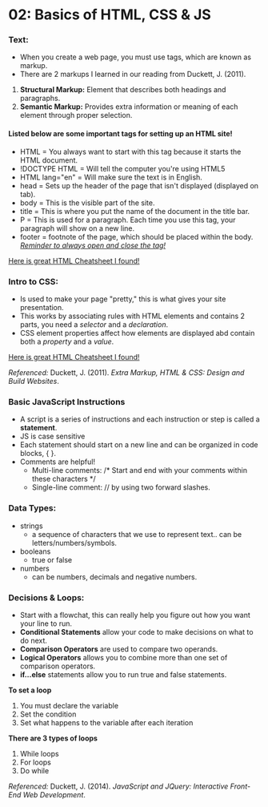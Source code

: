 # 02: Basics of HTML, CSS & JS

### Text:
- When you create a web page, you must use tags, which are known as markup.
- There are 2 markups I learned in our reading from Duckett, J. (2011).
1. **Structural Markup:** Element that describes both headings and paragraphs.
2. **Semantic Markup:** Provides extra information or meaning of each element through proper selection. 

#### Listed below are some important tags for setting up an HTML site!
- HTML = You always want to start with this tag because it starts the HTML document.
- !DOCTYPE HTML = Will tell the computer you're using HTML5
- HTML lang="en" = Will make sure the text is in English.
- head = Sets up the header of the page that isn't displayed (displayed on tab).
- body = This is the visible part of the site.
- title = This is where you put the name of the document in the title bar.
- P = This is used for a paragraph. Each time you use this tag, your paragraph will show on a new line.
- footer = footnote of the page, which should be placed within the body.
  <u>*Reminder to always open and close the tag!*</u>

[Here is great HTML Cheatsheet I found!](https://web.stanford.edu/group/csp/cs21/htmlcheatsheet.pdf)

### Intro to CSS:
- Is used to make your page "pretty," this is what gives your site presentation.
- This works by associating rules with HTML elements and contains 2 parts, you need a *selector* and a *declaration*. 
- CSS element properties affect how elements are displayed abd contain both a *property* and a *value*.

[Here is great HTML Cheatsheet I found!](https://web.stanford.edu/group/csp/cs21/csscheatsheet.pdf)

*Referenced:* 
Duckett, J. (2011). *Extra Markup, HTML & CSS: Design and Build Websites*.

### Basic JavaScript Instructions
- A script is a series of instructions and each instruction or step is called a **statement**. 
- JS is case sensitive
- Each statement should start on a new line and can be organized in code blocks, { }.
- Comments are helpful! 
  - Multi-line comments: /* Start and end with your comments within these characters */
  - Single-line comment: // by using two forward slashes.

### Data Types:
- strings
  - a sequence of characters that we use to represent text.. can be letters/numbers/symbols.
- booleans
  - true or false
- numbers
  - can be numbers, decimals and negative numbers.

### Decisions & Loops:
- Start with a flowchat, this can really help you figure out how you want your line to run.
- **Conditional Statements** allow your code to make decisions on what to do next. 
- **Comparison Operators** are used to compare two operands.
- **Logical Operators** allows you to combine more than one set of comparison operators.
- **if...else** statements allow you to run true and false statements. 

**To set a loop**
  1. You must declare the variable
  2. Set the condition
  3. Set what happens to the variable after each iteration

**There are 3 types of loops**
  1. While loops
  2. For loops
  3. Do while
  
*Referenced:* 
Duckett, J. (2014). *JavaScript and JQuery: Interactive Front-End Web Development*.